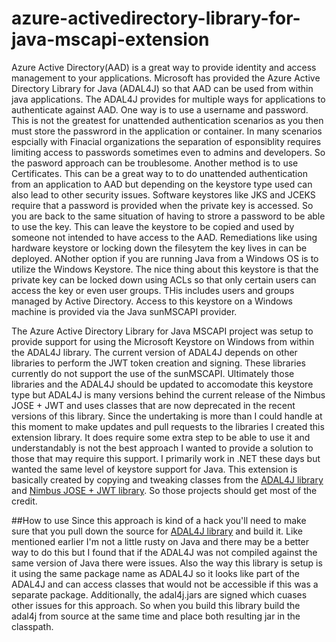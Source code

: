 # azure-activedirectory-library-for-java-mscapi-extension


Azure Active Directory(AAD) is a great way to provide identity and access management to your applications.  Microsoft has provided the Azure Active Directory Library for Java (ADAL4J) so that AAD can be used from within java applications.  The ADAL4J provides for multiple ways for applications to authenticate against AAD.  One way is to use a username and password.  This is not the greatest for unattended authentication scenarios as you then must store the passwrord in the application or container. In many scenarios espcially with Finacial organizations the separation of esponsiblity requires limiting access to passwords sometimes even to admins and developers.  So the pasword approach can be troublesome. Another method is to use Certificates.  This can be a great way to to do unattended authentication from an application to AAD but depending on the keystore type used can also lead to other security issues.  Software keystores like JKS and JCEKS require that a password is provided when the private key is accessed.  So you are back to the same situation of having to strore a password to be able to use the key.  This can leave the keystore to be copied and used by someone not intended to have access to the AAD.  Remediations like using hardware keystore or locking down the filesytem the key lives in can be deployed.  ANother option if you are running Java from a Windows OS is to utilize the Windows Keystore.  The nice thing about this keystore is that the private key can be locked down using ACLs so that only certain users can access the key or even user groups.  THis includes users and groups managed by Active Directory.  Access to this keystore on a Windows machine is provided via the Java sunMSCAPI provider. 

The Azure Active Directory Library for Java MSCAPI project was setup to provide support for using the Microsoft Keystore on Windows from within the ADAL4J library.  The current version of ADAL4J depends on other libraries to perform the JWT token creation and signing.  These libraries currently do not support the use of the sunMSCAPI.  Ultimately those libraries and the ADAL4J should be updated to accomodate this keystore type but ADAL4J is many versions behind the current release of the Nimbus JOSE + JWT and uses classes that are now deprecated in the recent versions of this library.  Since the undertaking is more than I could handle at this moment to make updates and pull requests to the libraries I created this extension library.  It does require some extra step to be able to use it and understandably is not the best approach I wanted to provide a solution to those that may require this support. I primarily work in .NET these days but wanted the same level of keystore support for Java. This extension is basically created by copying and tweaking classes from the [ADAL4J library](https://github.com/AzureAD/azure-activedirectory-library-for-java) and [Nimbus JOSE + JWT library](http://connect2id.com/products/nimbus-jose-jwt).  So those projects should get most of the credit.

##How to use
Since this approach is kind of a hack you'll need to make sure that you pull down the source for [ADAL4J library](https://github.com/AzureAD/azure-activedirectory-library-for-java) and build it.  Like mentioned earlier I'm not a little rusty on Java and there may be a better way to do this but I found that if the ADAL4J was not compiled against the same version of Java there were issues. Also the way this library is setup is it using the same package name as ADAL4J so it looks like part of the ADAL4J and can access classes that would not be accessible if this was a separate package.  Additionally, the adal4j.jars are signed which cuases other issues for this approach.  So when you build this library build the adal4j from source at the same time and place both resulting jar in the classpath.


